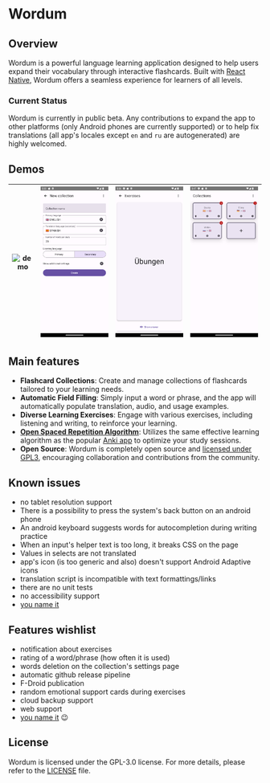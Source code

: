 # Wordum 

## Overview

Wordum is a powerful language learning application designed to help users expand their vocabulary through interactive flashcards. Built with [React Native](https://reactnative.dev), Wordum offers a seamless experience for learners of all levels. 

### Current Status

Wordum is currently in public beta. Any contributions to expand the app to other platforms (only Android phones are currently supported) or to help fix translations (all app's locales except `en` and `ru` are autogenerated) are highly welcomed. 

## Demos

| ![demo](./assets/demo.gif) | ![Create collection screen](./assets/Screenshot2.png) | ![Exercises screen](./assets/Screenshot4.png) | ![Collections screen](./assets/Screenshot3.png) |
|---|---|---|---|

## Main features

- **Flashcard Collections**: Create and manage collections of flashcards tailored to your learning needs.
- **Automatic Field Filling**: Simply input a word or phrase, and the app will automatically populate translation, audio, and usage examples.
- **Diverse Learning Exercises**: Engage with various exercises, including listening and writing, to reinforce your learning.
- [**Open Spaced Repetition Algorithm**](https://github.com/open-spaced-repetition/fsrs4anki/wiki/The-Algorithm): Utilizes the same effective learning algorithm as the popular [Anki app](https://github.com/ankitects/anki) to optimize your study sessions.
- **Open Source**: Wordum is completely open source and [licensed under GPL3](./LICENSE), encouraging collaboration and contributions from the community.

## Known issues

- no tablet resolution support
- There is a possibility to press the system's back button on an android phone
- An android keyboard suggests words for autocompletion during writing practice
- When an input's helper text is too long, it breaks CSS on the page
- Values in selects are not translated
- app's icon (is too generic and also) doesn't support Android Adaptive icons
- translation script is incompatible with text formattings/links
- there are no unit tests
- no accessibility support
- [you name it](https://github.com/besdar/wordum/issues)

## Features wishlist

- notification about exercises
- rating of a word/phrase (how often it is used)
- words deletion on the collection's settings page
- automatic github release pipeline
- F-Droid publication
- random emotional support cards during exercises
- cloud backup support
- web support
- [you name it](https://github.com/besdar/wordum/issues) 😉

## License

Wordum is licensed under the GPL-3.0 license. For more details, please refer to the [LICENSE](./LICENSE) file.
